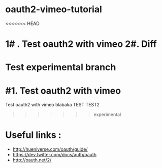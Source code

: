 oauth2-vimeo-tutorial
=====================
<<<<<<< HEAD

1# . Test oauth2 with vimeo
2#. Diff
=======
# Test experimental branch
#1. Test oauth2 with vimeo
=======
Test oauth2 with vimeo
blabaka
TEST
TEST2
>>>>>>> experimental

Useful links : 
===============



- http://hueniverse.com/oauth/guide/
- https://dev.twitter.com/docs/auth/oauth
- http://oauth.net/2/

